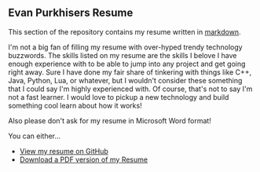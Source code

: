 ## Evan Purkhisers Resume

This section of the repository contains my resume written in
[markdown](http://daringfireball.net/projects/markdown/).

I'm not a big fan of filling my resume with over-hyped trendy technology
buzzwords. The skills listed on my resume are the skills I belove I have enough
experience with to be able to jump into any project and get going right away.
Sure I have done my fair share of tinkering with things like C++, Java, Python,
Lua, or whatever, but I wouldn't consider these something that I could say I'm
highly experienced with. Of course, that's not to say I'm not a fast learner. I
would love to pickup a new technology and build something cool learn about how
it works!

Also please don't ask for my resume in Microsoft Word format!

You can either...

 * [View my resume on GitHub](resume.md)
 * [Download a PDF version of my Resume](https://raw.github.com/EvanPurkhiser/About/master/resume/resume.pdf)
